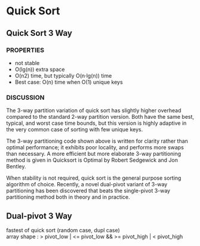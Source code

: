 # Quick Sort



## Quick Sort 3 Way
### PROPERTIES
- not stable
- O(lg(n)) extra space
- O(n2) time, but typically O(n·lg(n)) time
- Best case: O(n) time when O(1) unique keys

### DISCUSSION
The 3-way partition variation of quick sort has slightly higher overhead compared to the standard 2-way partition version. Both have the same best, typical, and worst case time bounds, but this version is highly adaptive in the very common case of sorting with few unique keys.

The 3-way partitioning code shown above is written for clarity rather than optimal performance; it exhibits poor locality, and performs more swaps than necessary. A more efficient but more elaborate 3-way partitioning method is given in Quicksort is Optimal by Robert Sedgewick and Jon Bentley.

When stability is not required, quick sort is the general purpose sorting algorithm of choice. Recently, a novel dual-pivot variant of 3-way partitioning has been discovered that beats the single-pivot 3-way partitioning method both in theory and in practice.

## Dual-pivot 3 Way
fastest of quick sort (random case, dupl case)  
array shape : > pivot_low | <= pivot_low && >= pivot_high | < pivot_high
